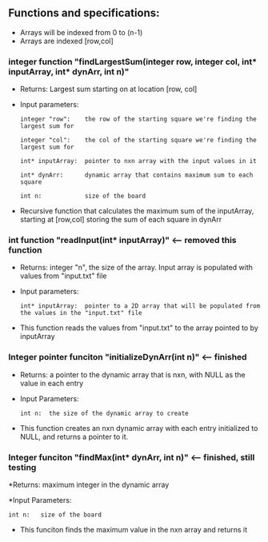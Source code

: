 ## Functions and specifications:

* Arrays will be indexed from 0 to (n-1)
* Arrays are indexed [row,col]

### integer function "findLargestSum(integer row, integer col, int* inputArray, int* dynArr, int n)"

  * Returns: Largest sum starting on at location [row, col]
  
  * Input parameters: 
  
    ``` 
    integer "row":    the row of the starting square we're finding the largest sum for 
    
    integer "col":    the col of the starting square we're finding the largest sum for 
    
    int* inputArray:  pointer to nxn array with the input values in it 
    
    int* dynArr:      dynamic array that contains maximum sum to each square 
    
    int n:            size of the board 
    ```
    
  * Recursive function that calculates the maximum sum of the inputArray, starting at [row,col] storing the sum of each square in dynArr  


### int function "readInput(int* inputArray)" <-- removed this function

  * Returns: integer "n", the size of the array. Input array is populated with values from "input.txt" file
  
  * Input parameters: 
  
    ``` 
    int* inputArray:  pointer to a 2D array that will be populated from the values in the "input.txt" file 
    ```
    
  * This function reads the values from "input.txt" to the array pointed to by inputArray
  
### Integer pointer funciton "initializeDynArr(int n)"  <-- finished

 * Returns: a pointer to the dynamic array that is nxn, with NULL as the value in each entry
  
  * Input Parameters:
  
    ```
    int n:  the size of the dynamic array to create 
    ```
    
  * This function creates an nxn dynamic array with each entry initialized to NULL, and returns a pointer to it. 
    
### Integer funciton "findMax(int* dynArr, int n)"  <-- finished, still testing

  *Returns: maximum integer in the dynamic array
  
  *Input Parameters: 
  
    int n:   size of the board 
    
  * This funciton finds the maximum value in the nxn array and returns it

